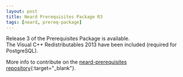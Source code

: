```yaml
---
layout: post
title: Neard Prerequisites Package R3
tags: [neard, prereq-package]
---
```


Release 3 of the Prerequisites Package is available.<br />
The Visual C++ Redistributables 2013 have been included (required for PostgreSQL).

More info to contribute on the [neard-prerequisites repository](https://github.com/crazy-max/neard-prerequisites){:target="_blank"}.